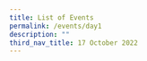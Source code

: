 ```yaml
---
title: List of Events
permalink: /events/day1
description: ""
third_nav_title: 17 October 2022
---
```


